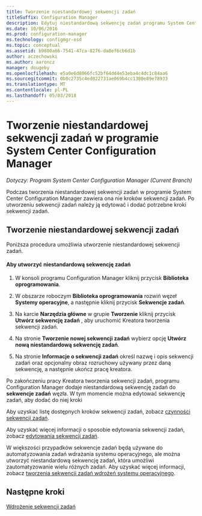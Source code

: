 ```yaml
---
title: Tworzenie niestandardowej sekwencji zadań
titleSuffix: Configuration Manager
description: Edytuj niestandardową sekwencję zadań programu System Center Configuration Manager możesz dodać kroki do sekwencji zadań.
ms.date: 10/06/2016
ms.prod: configuration-manager
ms.technology: configmgr-osd
ms.topic: conceptual
ms.assetid: b9800a66-7541-47ca-8276-da8ef6cb6d1b
author: aczechowski
ms.author: aaroncz
manager: dougeby
ms.openlocfilehash: e5a0e6d8066fc52bf64dd4e53eba4c4dc1c84aa6
ms.sourcegitcommit: 0b0c2735c4ed822731ae069b4cc1380e89e78933
ms.translationtype: MT
ms.contentlocale: pl-PL
ms.lasthandoff: 05/03/2018
---
```

# <a name="create-a-custom-task-sequence-with-system-center-configuration-manager"></a>Tworzenie niestandardowej sekwencji zadań w programie System Center Configuration Manager

*Dotyczy: Program System Center Configuration Manager (Current Branch)*

Podczas tworzenia niestandardowej sekwencji zadań w programie System Center Configuration Manager zawiera ona nie kroków sekwencji zadań. Po utworzeniu sekwencji zadań należy ją edytować i dodać potrzebne kroki sekwencji zadań.  

##  <a name="BKMK_CustomTS"></a> Tworzenie niestandardowej sekwencji zadań  
 Poniższa procedura umożliwia utworzenie niestandardowej sekwencji zadań.  

#### <a name="to-create-a-custom-task-sequence"></a>Aby utworzyć niestandardową sekwencję zadań  

1.  W konsoli programu Configuration Manager kliknij przycisk **Biblioteka oprogramowania**.  

2.  W obszarze roboczym **Biblioteka oprogramowania** rozwiń węzeł **Systemy operacyjne**, a następnie kliknij przycisk **Sekwencje zadań**.  

3.  Na karcie **Narzędzia główne** w grupie **Tworzenie** kliknij przycisk **Utwórz sekwencję zadań** , aby uruchomić Kreatora tworzenia sekwencji zadań.  

4.  Na stronie **Tworzenie nowej sekwencji zadań** wybierz opcję **Utwórz nową niestandardową sekwencję zadań**.  

5.  Na stronie **Informacje o sekwencji zadań** określ nazwę i opis sekwencji zadań oraz opcjonalny obraz rozruchowy używany przez daną sekwencję, a następnie ukończ pracę kreatora.  

 Po zakończeniu pracy Kreatora tworzenia sekwencji zadań, programu Configuration Manager dodaje niestandardową sekwencję zadań do **sekwencje zadań** węzła. W tym momencie można edytować sekwencję zadań, aby dodać do niej kroki  

 Aby uzyskać listę dostępnych kroków sekwencji zadań, zobacz [czynności sekwencji zadań](../understand/task-sequence-steps.md).  

 Aby uzyskać więcej informacji o sposobie edytowania sekwencji zadań, zobacz [edytowania sekwencji zadań](manage-task-sequences-to-automate-tasks.md#BKMK_ModifyTaskSequence).  

 W większości przypadków sekwencje zadań będą używane do automatyzowania zadań wdrażania systemu operacyjnego, ale można utworzyć niestandardową sekwencję zadań, która umożliwi zautomatyzowanie wielu różnych zadań. Aby uzyskać więcej informacji, zobacz [tworzenia sekwencji zadań wdrożeń systemu operacyjnego](create-a-task-sequence-for-non-operating-system-deployments.md).  

 ## <a name="next-steps"></a>Następne kroki
 [Wdrożenie sekwencji zadań](manage-task-sequences-to-automate-tasks.md#BKMK_DeployTS)
